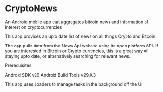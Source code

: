 # CryptoNews
An Android mobile app that aggregates bitcoin news and information of interest on cryptocurrencies

This app provides an upto date list of news on all things Crypto and Bitcoin.

The app pulls data from the News Api website using its open platform API. If you are interested in Bitcoin or Crypto currencies, 
this is a great way of staying upto date, or alternatively searching for relevant news.

Prerequisites

Android SDK v29 Android Build Tools v29.0.3

This app uses Loaders to manage tasks in the background off the UI
